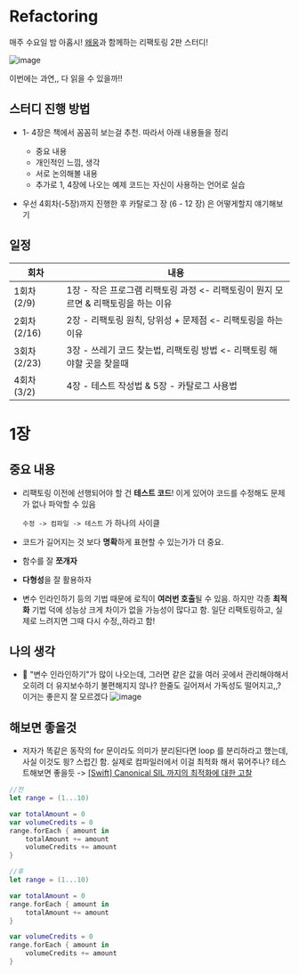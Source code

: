 # Refactoring
매주 수요일 밤 아홉시! [왜웅](https://github.com/sovovy)과 함께하는 리팩토링 2판 스터디! 

![image](https://user-images.githubusercontent.com/20410193/152670400-d659eb02-e631-43f3-9705-c89b24c6b87b.png)

이번에는 과연,, 다 읽을 수 있을까!!

## 스터디 진행 방법

- 1- 4장은 책에서 꼼꼼히 보는걸 추천. 따라서 아래 내용들을 정리
  - 중요 내용
  - 개인적인 느낌, 생각
  - 서로 논의해볼 내용
  - 추가로 1, 4장에 나오는 예제 코드는 자신이 사용하는 언어로 실습

- 우선 4회차(-5장)까지 진행한 후 카탈로그 장 (6 - 12 장) 은 어떻게할지 얘기해보기 

## 일정

| 회차         | 내용                                                         |
| ------------ | ------------------------------------------------------------ |
| 1회차 (2/9)  | 1장 - 작은 프로그램 리팩토링 과정 <- 리팩토링이 뭔지 모르면 & 리팩토링을 하는 이유 |
| 2회차 (2/16) | 2장 - 리팩토링 원칙, 당위성 + 문제점 <- 리팩토링을 하는 이유 |
| 3회차 (2/23) | 3장 - 쓰레기 코드 찾는법, 리팩토링 방법 <- 리팩토링 해야할 곳을 찾을때 |
| 4회차 (3/2)  | 4장 - 테스트 작성법 & 5장 - 카탈로그 사용법                  |



# 1장
## 중요 내용
- 리팩토링 이전에 선행되어야 할 건 **테스트 코드**!  이게 있어야 코드를 수정해도 문제가 없나 파악할 수 있음
 
   `수정 -> 컴파일 -> 테스트` 가 하나의 사이클
- 코드가 길어지는 것 보다 **명확**하게 표현할 수 있는가가 더 중요. 
- 함수를 잘 **쪼개자**
- **다형성**을 잘 활용하자
- 변수 인라인하기 등의 기법 때문에 로직이 **여러번 호출**될 수 있음. 하지만 각종 **최적화** 기법 덕에 성능상 크게 차이가 없을 가능성이 많다고 함. 일단 리팩토링하고, 실제로 느려지면 그때 다시 수정,,하라고 함!
## 나의 생각
- 🤔 "변수 인라인하기"가 많이 나오는데, 그러면 같은 값을 여러 곳에서 관리해야해서 오히려 더 유지보수하기 불편해지지 않나? 한줄도 길어져서 가독성도 떨어지고,,? 이거는 좋은지 잘 모르겠다
  ![image](https://user-images.githubusercontent.com/20410193/152670034-8b32a6fb-0c17-4988-bbad-c2e5e9844f46.png)
## 해보면 좋을것
- 저자가 똑같은 동작의 for 문이라도 의미가 분리된다면 loop 를 분리하라고 했는데, 사실 이것도 읭? 스럽긴 함. 실제로 컴파일러에서 이걸 최적화 해서 묶어주나? 테스트해보면 좋을듯 -> [[Swift] Canonical SIL 까지의 최적화에 대한 고찰](https://sujinnaljin.medium.com/swift-canonical-sil-%EA%B9%8C%EC%A7%80%EC%9D%98-%EC%B5%9C%EC%A0%81%ED%99%94%EC%97%90-%EB%8C%80%ED%95%9C-%EA%B3%A0%EC%B0%B0-69fa2b0d5a4d)
```swift
//전
let range = (1...10)

var totalAmount = 0
var volumeCredits = 0
range.forEach { amount in
    totalAmount += amount
    volumeCredits += amount
}

//후
let range = (1...10)

var totalAmount = 0
range.forEach { amount in
    totalAmount += amount
}

var volumeCredits = 0
range.forEach { amount in
    volumeCredits += amount
}
```
